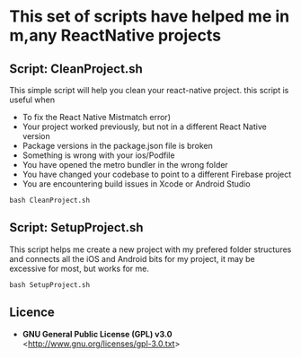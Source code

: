 # This set of scripts have helped me in m,any ReactNative projects

## Script: CleanProject.sh  

This simple script will help you clean your react-native project. this script is useful when 

  * To fix the React Native Mistmatch error)
  * Your project worked previously, but not in a different React Native version
  * Package versions in the package.json file is broken
  * Something is wrong with your ios/Podfile
  * You have opened the metro bundler in the wrong folder
  * You have changed your codebase to point to a different Firebase project
  * You are encountering build issues in Xcode or Android Studio

```` Consol
bash CleanProject.sh
````

## Script: SetupProject.sh
This script helps me create a new project with my prefered folder structures and connects all the iOS and Android bits for my project, 
it may be excessive for most, but works for me.

```` Consol
bash SetupProject.sh
````


## Licence
 * **GNU General Public License (GPL) v3.0**  &lt;<http://www.gnu.org/licenses/gpl-3.0.txt>&gt;
